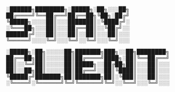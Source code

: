 
░██████╗████████╗░█████╗░██╗░░░██╗
██╔════╝╚══██╔══╝██╔══██╗╚██╗░██╔╝
╚█████╗░░░░██║░░░███████║░╚████╔╝░
░╚═══██╗░░░██║░░░██╔══██║░░╚██╔╝░░
██████╔╝░░░██║░░░██║░░██║░░░██║░░░
╚═════╝░░░░╚═╝░░░╚═╝░░╚═╝░░░╚═╝░░░

░█████╗░██╗░░░░░██╗███████╗███╗░░██╗████████╗
██╔══██╗██║░░░░░██║██╔════╝████╗░██║╚══██╔══╝
██║░░╚═╝██║░░░░░██║█████╗░░██╔██╗██║░░░██║░░░
██║░░██╗██║░░░░░██║██╔══╝░░██║╚████║░░░██║░░░
╚█████╔╝███████╗██║███████╗██║░╚███║░░░██║░░░
░╚════╝░╚══════╝╚═╝╚══════╝╚═╝░░╚══╝░░░╚═╝░░░

